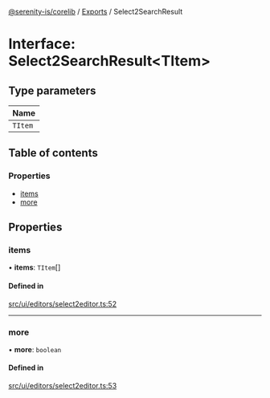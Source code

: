 [@serenity-is/corelib](../README.md) / [Exports](../modules.md) / Select2SearchResult

# Interface: Select2SearchResult<TItem\>

## Type parameters

| Name |
| :------ |
| `TItem` |

## Table of contents

### Properties

- [items](Select2SearchResult.md#items)
- [more](Select2SearchResult.md#more)

## Properties

### items

• **items**: `TItem`[]

#### Defined in

[src/ui/editors/select2editor.ts:52](https://github.com/serenity-is/serenity/blob/master/packages/corelib/src/ui/editors/select2editor.ts#L52)

___

### more

• **more**: `boolean`

#### Defined in

[src/ui/editors/select2editor.ts:53](https://github.com/serenity-is/serenity/blob/master/packages/corelib/src/ui/editors/select2editor.ts#L53)
